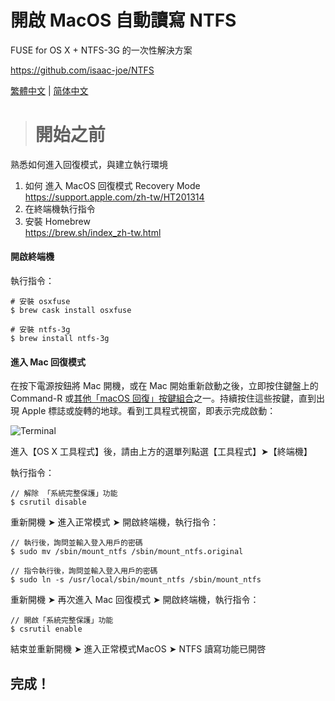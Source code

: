 # 開啟 MacOS 自動讀寫 NTFS

FUSE for OS X + NTFS-3G 的一次性解決方案

https://github.com/isaac-joe/NTFS


[繁體中文](https://github.com/isaac-joe/NTFS/blob/master/README.md) | [简体中文](https://github.com/isaac-joe/NTFS/blob/master/README-zhcn.md)


> # 開始之前

熟悉如何進入回復模式，與建立執行環境

1. 如何 進入 MacOS 回復模式 Recovery Mode   
https://support.apple.com/zh-tw/HT201314
2. 在終端機執行指令
3. 安裝 Homebrew  
https://brew.sh/index_zh-tw.html

#### 開啟終端機

執行指令：


```
# 安裝 osxfuse
$ brew cask install osxfuse

# 安裝 ntfs-3g
$ brew install ntfs-3g
```

#### 進入 Mac 回復模式

在按下電源按鈕將 Mac 開機，或在 Mac 開始重新啟動之後，立即按住鍵盤上的 Command-R 或[其他「macOS 回復」按鍵組合](https://support.apple.com/zh-tw/HT204904)之一。持續按住這些按鍵，直到出現 Apple 標誌或旋轉的地球。看到工具程式視窗，即表示完成啟動：

![Terminal](https://github.com/isaac-joe/NTFS/blob/master/images/terminal.png?raw=true)

進入【OS X 工具程式】後，請由上方的選單列點選【工具程式】➤【終端機】

執行指令：

```
// 解除 「系統完整保護」功能
$ csrutil disable
```

重新開機 ➤ 進入正常模式 ➤ 開啟終端機，執行指令：

```
// 執行後，詢問並輸入登入用戶的密碼
$ sudo mv /sbin/mount_ntfs /sbin/mount_ntfs.original

// 指令執行後，詢問並輸入登入用戶的密碼
$ sudo ln -s /usr/local/sbin/mount_ntfs /sbin/mount_ntfs
```

重新開機 ➤ 再次進入 Mac 回復模式 ➤ 開啟終端機，執行指令：

```
// 開啟「系統完整保護」功能
$ csrutil enable
```

結束並重新開機 ➤ 進入正常模式MacOS ➤ NTFS 讀寫功能已開啓

## 完成！

